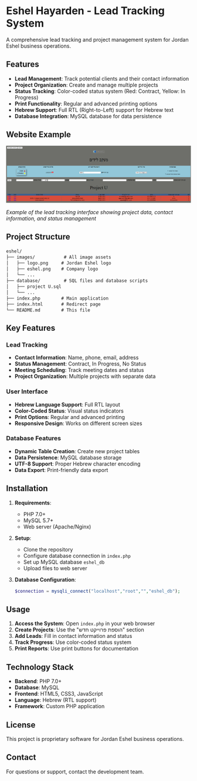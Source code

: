 # Eshel Hayarden - Lead Tracking System

A comprehensive lead tracking and project management system for Jordan Eshel business operations.

## Features

- **Lead Management**: Track potential clients and their contact information
- **Project Organization**: Create and manage multiple projects
- **Status Tracking**: Color-coded status system (Red: Contract, Yellow: In Progress)
- **Print Functionality**: Regular and advanced printing options
- **Hebrew Support**: Full RTL (Right-to-Left) support for Hebrew text
- **Database Integration**: MySQL database for data persistence

## Website Example

![Eshel Project U Interface](images/eshel_project_u_old.png)

*Example of the lead tracking interface showing project data, contact information, and status management*

## Project Structure

```
eshel/
├── images/           # All image assets
│   ├── logo.png     # Jordan Eshel logo
│   ├── eshel.png    # Company logo
│   └── ...
├── database/         # SQL files and database scripts
│   ├── project U.sql
│   └── ...
├── index.php        # Main application
├── index.html       # Redirect page
└── README.md        # This file
```

## Key Features

### Lead Tracking
- **Contact Information**: Name, phone, email, address
- **Status Management**: Contract, In Progress, No Status
- **Meeting Scheduling**: Track meeting dates and status
- **Project Organization**: Multiple projects with separate data

### User Interface
- **Hebrew Language Support**: Full RTL layout
- **Color-Coded Status**: Visual status indicators
- **Print Options**: Regular and advanced printing
- **Responsive Design**: Works on different screen sizes

### Database Features
- **Dynamic Table Creation**: Create new project tables
- **Data Persistence**: MySQL database storage
- **UTF-8 Support**: Proper Hebrew character encoding
- **Data Export**: Print-friendly data export

## Installation

1. **Requirements**:
   - PHP 7.0+
   - MySQL 5.7+
   - Web server (Apache/Nginx)

2. **Setup**:
   - Clone the repository
   - Configure database connection in `index.php`
   - Set up MySQL database `eshel_db`
   - Upload files to web server

3. **Database Configuration**:
   ```php
   $connection = mysqli_connect("localhost","root","","eshel_db");
   ```

## Usage

1. **Access the System**: Open `index.php` in your web browser
2. **Create Projects**: Use the "הוספת פרוייקט חדש" section
3. **Add Leads**: Fill in contact information and status
4. **Track Progress**: Use color-coded status system
5. **Print Reports**: Use print buttons for documentation

## Technology Stack

- **Backend**: PHP 7.0+
- **Database**: MySQL
- **Frontend**: HTML5, CSS3, JavaScript
- **Language**: Hebrew (RTL support)
- **Framework**: Custom PHP application

## License

This project is proprietary software for Jordan Eshel business operations.

## Contact

For questions or support, contact the development team.
